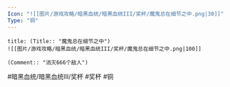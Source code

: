 ```yaml
---
Icon: "![[图片/游戏攻略/暗黑血统/暗黑血统III/奖杯/魔鬼总在细节之中.png|30]]"
Type: "铜"
---
```

```ad-common-bronze-trophy
title: (Title:: "魔鬼总在细节之中")
![[图片/游戏攻略/暗黑血统/暗黑血统III/奖杯/魔鬼总在细节之中.png|100]]

(Comment:: "消灭666个敌人")
```

#暗黑血统/暗黑血统III/奖杯 #奖杯 #铜
